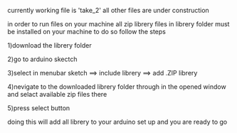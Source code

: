 currently working file is 'take_2'
all other files are under construction 

in order to run files on your machine all zip librery files in librery folder must be installed on your machine
to do so follow the steps

1)download the librery folder 

2)go to arduino skectch

3)select in menubar sketch ==> include librery ==> add .ZIP librery

4)nevigate to the downloaded librery folder through in the opened window and selact available zip files there 

5)press select button

doing this will add all librery to your arduino set up and you are ready to go
